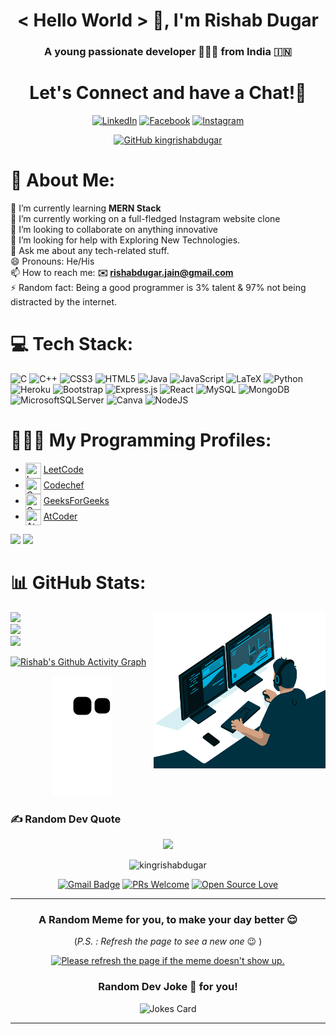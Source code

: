 <h1 align="center"> < Hello World > 👋, I'm Rishab Dugar </h1>
<h3 align="center">A young passionate developer 🧑🏻‍💻 from India 🇮🇳</h3>

<h1 align="center">
  Let's Connect and have a Chat!💬
</h1>

<div align="center">

[![LinkedIn](https://img.shields.io/badge/linkedin-%231E77B5.svg?&style=for-the-badge&logo=linkedin&logoColor=white)](https://www.linkedin.com/comm/mynetwork/discovery-see-all?usecase=PEOPLE_FOLLOWS&followMember=rishabdugar)
[![Facebook](https://img.shields.io/badge/facebook-%232E87FB.svg?&style=for-the-badge&logo=facebook&logoColor=white)](https://facebook.com/kingrishabdugar)
[![Instagram](https://img.shields.io/badge/instagram-%23000000.svg?&style=for-the-badge&logo=instagram&logoColor=white)](https://instagram.com/kingrishabdugar)

[![GitHub kingrishabdugar](https://img.shields.io/github/followers/kingrishabdugar?label=follow&style=social)](https://github.com/kingrishabdugar)

</div>

# 💫 About Me:
🌱 I’m currently learning <strong>MERN Stack</strong><br>
🔭 I’m currently working on a full-fledged Instagram website clone <br>
👯 I’m looking to collaborate on anything innovative<br>
🤔 I’m looking for help with Exploring New Technologies.<br>
💬 Ask me about any tech-related stuff.<br>
😄 Pronouns: He/His<br>
📫 How to reach me: **✉️ rishabdugar.jain@gmail.com**         
⚡ Random fact: Being a good programmer is 3% talent & 97% not being distracted by the internet.

# 💻 Tech Stack:
![C](https://img.shields.io/badge/c-%2300599C.svg?style=plastic&logo=c&logoColor=white) ![C++](https://img.shields.io/badge/c++-%2300599C.svg?style=plastic&logo=c%2B%2B&logoColor=white) ![CSS3](https://img.shields.io/badge/css3-%231572B6.svg?style=plastic&logo=css3&logoColor=white) ![HTML5](https://img.shields.io/badge/html5-%23E34F26.svg?style=plastic&logo=html5&logoColor=white) ![Java](https://img.shields.io/badge/java-%23ED8B00.svg?style=plastic&logo=java&logoColor=white) ![JavaScript](https://img.shields.io/badge/javascript-%23323330.svg?style=plastic&logo=javascript&logoColor=%23F7DF1E) ![LaTeX](https://img.shields.io/badge/latex-%23008080.svg?style=plastic&logo=latex&logoColor=white) ![Python](https://img.shields.io/badge/python-3670A0?style=plastic&logo=python&logoColor=ffdd54) ![Heroku](https://img.shields.io/badge/heroku-%23430098.svg?style=plastic&logo=heroku&logoColor=white) ![Bootstrap](https://img.shields.io/badge/bootstrap-%23563D7C.svg?style=plastic&logo=bootstrap&logoColor=white) ![Express.js](https://img.shields.io/badge/express.js-%23404d59.svg?style=plastic&logo=express&logoColor=%2361DAFB) ![React](https://img.shields.io/badge/react-%2320232a.svg?style=plastic&logo=react&logoColor=%2361DAFB) ![MySQL](https://img.shields.io/badge/mysql-%2300f.svg?style=plastic&logo=mysql&logoColor=white) ![MongoDB](https://img.shields.io/badge/MongoDB-%234ea94b.svg?style=plastic&logo=mongodb&logoColor=white) ![MicrosoftSQLServer](https://img.shields.io/badge/Microsoft%20SQL%20Sever-CC2927?style=plastic&logo=microsoft%20sql%20server&logoColor=white) ![Canva](https://img.shields.io/badge/Canva-%2300C4CC.svg?style=plastic&logo=Canva&logoColor=white) ![NodeJS](https://img.shields.io/badge/node.js-6DA55F?style=plastic&logo=node.js&logoColor=white)

# 🧑🏻‍💻 My Programming Profiles:
 * <img src = "https://upload.wikimedia.org/wikipedia/commons/1/19/LeetCode_logo_black.png" title = "Leetcode" align = "center" width = 25 height = 25/>  <a href = "https://leetcode.com/kingrishabdugar/">LeetCode</a><br>
 * <img src = "https://cdn.jsdelivr.net/npm/simple-icons@3.1.0/icons/codechef.svg" title = "Codechef" align = "center" width = 25 height = 25/>  <a href = "https://www.codechef.com/users/kingrishab">Codechef</a><br>
 * <img src = "https://web.archive.org/web/20220419201035/https://img.icons8.com/color/452/GeeksforGeeks.png" title = "GeeksForGeeks" align = "center" width = 25 height = 25/>  <a href = "https://auth.geeksforgeeks.org/user/kingrishabdugar/">GeeksForGeeks</a><br>
 * <img src = "https://img.atcoder.jp/assets/atcoder.png" title = "AtCoder" align = "center" width = 25 height = 25/>  <a href = "https://atcoder.jp/users/kingrishabdugar">AtCoder</a><br>
 
 [![](https://cp-logo.vercel.app/leetcode/kingrishabdugar)](https://leetcode.com/kingrishabdugar/)
 [![](https://cp-logo.vercel.app/codechef/kingrishab)](https://codechef.com/users/kingrishab/)

# 📊 GitHub Stats:
<a href=""><img src="https://github.com/iAbhishekBasu/iAbhishekBasu/blob/main/Pics/gif.gif" align="right" width="275" height="250" /></a>
![](https://github-readme-stats.vercel.app/api?username=kingrishabdugar&theme=default&hide_border=false&include_all_commits=true&count_private=true)<br/>
![](https://github-readme-streak-stats.herokuapp.com/?user=kingrishabdugar&theme=default&hide_border=false)<br/>
![](https://github-readme-stats.vercel.app/api/top-langs/?username=kingrishabdugar&theme=default&hide_border=false&include_all_commits=true&count_private=true&layout=compact)

[![Rishab's Github Activity Graph](https://activity-graph.herokuapp.com/graph?username=kingrishabdugar&theme=react-dark)](https://github.com/ashutosh00710/github-readme-activity-graph)

<div align="center">

![snake gif](https://github.com/kingrishabdugar/kingrishabdugar/blob/output/github-contribution-grid-snake.svg)

</div>

### ✍️ Random Dev Quote

<div align="center">

![](https://quotes-github-readme.vercel.app/api?type=horizontal&theme=light)


</div>

<p align="center"> <img src="https://komarev.com/ghpvc/?username=kingrishabdugar&label=Profile%20views&color=0e75b6&style=flat" alt="kingrishabdugar" /> </p>
<div align="center">

[![Gmail Badge](https://img.shields.io/badge/-rishabdugar.jain@gmail.com-c14438?style=flat-square&logo=Gmail&logoColor=white&link=mailto:rishabdugar.jain@gmail.com)](mailto:rishabdugar.jain@gmail.com)
[![PRs Welcome](https://img.shields.io/badge/PRs-welcome-brightgreen.svg?style=flat&logo=github)](https://github.com/kingishabdugar)
[![Open Source Love](https://badges.frapsoft.com/os/v2/open-source.svg?v=103)](https://github.com/kingrishabdugar)

---

</div>

<div align="center">


### A Random Meme for you, to make your day better 😌


(*P.S. : Refresh the page to see a new one* 😉 )

<a href="https://github.com/kingrishabdugar/random-memer"><img src='https://random-memer.herokuapp.com/' title="Meme" alt="Please refresh the page if the meme doesn't show up." height="400"></a>



### Random Dev Joke 🤡 for you! 

<!-- Markdown -->

![Jokes Card](https://readme-jokes.vercel.app/api)

</div>

---
